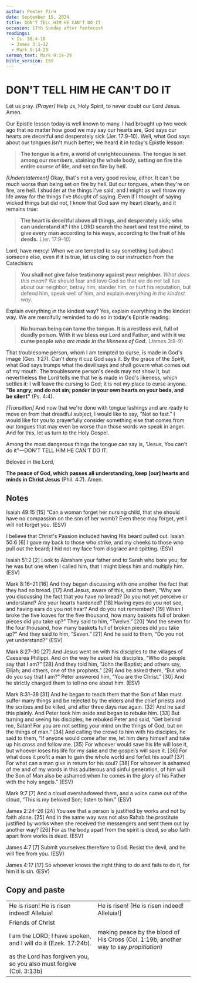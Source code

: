```yaml
---
author: Peeter Pirn
date: September 15, 2024
title: DON'T TELL HIM HE CAN'T DO IT
occasion: 17th Sunday after Pentecost
readings:
  - Is. 50:4-10
  - James 3:1-12
  - Mark 9:14-29
sermon_text: Mark 9:14-29
bible_version: ESV
---
```


# DON'T TELL HIM HE CAN'T DO IT
Let us pray. *\[Prayer]*  Help us, Holy Spirit, to never doubt our Lord Jesus. Amen.

Our Epistle lesson today is well known to many. I had brought up two week ago that no matter how good we may say our hearts are, God says our hearts are deceitful and desperately sick (Jer. 17:9–10). Well, what God says about our tongues isn't much better; we heard it in today's Epistle lesson:
> **The tongue is a fire, a world of unrighteousness. The tongue is set among our members, staining the whole body, setting on fire the entire course of life, and set on fire by hell.**

*\[Understatement]*  Okay, that's not a very good review, either. It can't be much worse than being set on fire by hell. But our tongues,
when they're on fire, are hell. I shudder at the things I've said,
and I might as well throw my life away for the things I've *thought* of saying. Even if I thought of saying wicked things but did not, I know that God saw my heart clearly, and it remains true:
> **The heart is deceitful above all things, and desperately sick; who can understand it? I the LORD search the heart and test the mind, to give every man according to his ways, according to the fruit of his deeds.**  (Jer. 17:9–10)

Lord, have mercy! When we are tempted to say something bad about someone else, even if it is true, let us cling to our instruction from the Catechism:
> **You shall not give false testimony against your neighbor.**  *What does this mean?*  We should fear and love God so that we do not tell lies about our neighbor, betray him, slander him, or hurt his reputation, but defend him, speak well of him, and explain everything *in the kindest way*.

Explain everything in the kindest way? Yes, explain everything in the kindest way. We are mercifully reminded to do so in today's Epistle reading:
> **No human being can tame the tongue. It is a restless evil, full of deadly poison. With it we bless our Lord and Father, and with it we curse people** ***who are made in the likeness of God*.**  (James 3:8–9)

That troublesome person, whom I am tempted to curse, is made in God's image (Gen. 1:27). Can't deny it cuz God says it. By the grace of the Spirit, what God says trumps what the devil says and shall govern what comes out of my mouth. The troublesome person's deeds may not show it, but nevertheless the Lord tells me that he is made in God's likeness, which settles it: I will leave the cursing to God; it is not my place to curse anyone. **"Be angry, and do not sin; ponder in your own hearts on your beds, and be silent"**  (Ps. 4:4).

*\[Transition]*  And now that we're done with tongue lashings and are ready to move on from that dreadful subject, I would like to say, "Not so fast." I would like for you to prayerfully consider something else that comes from our tongues that may even be worse than those words we speak in anger. And for this, let us turn to the Holy Gospel.



Among the most dangerous things the tongue can say is, "Jesus, You can't do it"—DON'T TELL HIM HE CAN'T DO IT.

Belovèd in the Lord,

**The peace of God, which passes all understanding, keep \[our] hearts and minds in Christ Jesus** (Phil. 4:7). Amen.

## Notes
Isaiah 49:15
\[15] “Can a woman forget her nursing child,
that she should have no compassion on the son of her womb?
Even these may forget,
yet I will not forget you. (ESV)

I believe that Christ's Passion included having His beard pulled out.
Isaiah 50:6
\[6] I gave my back to those who strike,
and my cheeks to those who pull out the beard;
I hid not my face
from disgrace and spitting. (ESV)

Isaiah 51:2
\[2] Look to Abraham your father
and to Sarah who bore you;
for he was but one when I called him,
that I might bless him and multiply him. (ESV)

Mark 8:16–21
\[16] And they began discussing with one another the fact that they had no bread. \[17] And Jesus, aware of this, said to them, “Why are you discussing the fact that you have no bread? Do you not yet perceive or understand? Are your hearts hardened? \[18] Having eyes do you not see, and having ears do you not hear? And do you not remember? \[19] When I broke the five loaves for the five thousand, how many baskets full of broken pieces did you take up?” They said to him, “Twelve.” \[20] “And the seven for the four thousand, how many baskets full of broken pieces did you take up?” And they said to him, “Seven.” \[21] And he said to them, “Do you not yet understand?” (ESV)

Mark 8:27–30
\[27] And Jesus went on with his disciples to the villages of Caesarea Philippi. And on the way he asked his disciples, “Who do people say that I am?” \[28] And they told him, “John the Baptist; and others say, Elijah; and others, one of the prophets.” \[29] And he asked them, “But who do you say that I am?” Peter answered him, “You are the Christ.” \[30] And he strictly charged them to tell no one about him. (ESV)

Mark 8:31–38
\[31] And he began to teach them that the Son of Man must suffer many things and be rejected by the elders and the chief priests and the scribes and be killed, and after three days rise again. \[32] And he said this plainly. And Peter took him aside and began to rebuke him. \[33] But turning and seeing his disciples, he rebuked Peter and said, “Get behind me, Satan! For you are not setting your mind on the things of God, but on the things of man.”
\[34] And calling the crowd to him with his disciples, he said to them, “If anyone would come after me, let him deny himself and take up his cross and follow me. \[35] For whoever would save his life will lose it, but whoever loses his life for my sake and the gospel’s will save it. \[36] For what does it profit a man to gain the whole world and forfeit his soul? \[37] For what can a man give in return for his soul? \[38] For whoever is ashamed of me and of my words in this adulterous and sinful generation, of him will the Son of Man also be ashamed when he comes in the glory of his Father with the holy angels.” (ESV)

Mark 9:7
\[7] And a cloud overshadowed them, and a voice came out of the cloud, “This is my beloved Son; listen to him.” (ESV)

James 2:24–26
\[24] You see that a person is justified by works and not by faith alone. \[25] And in the same way was not also Rahab the prostitute justified by works when she received the messengers and sent them out by another way? \[26] For as the body apart from the spirit is dead, so also faith apart from works is dead. (ESV)

James 4:7
\[7] Submit yourselves therefore to God. Resist the devil, and he will flee from you. (ESV)

James 4:17
\[17] So whoever knows the right thing to do and fails to do it, for him it is sin. (ESV)
## Copy and paste
|                                                                     |                                                                                        |
| ------------------------------------------------------------------- | -------------------------------------------------------------------------------------- |
| He is risen! He is risen indeed! Alleluia!                          | He is risen! \[He is risen indeed! Alleluia!]                                          |
| Friends of Christ                                                   |                                                                                        |
| I am the LORD; I have spoken, and I will do it (Ezek. 17:24b).      | making peace by the blood of His Cross (Col. 1:19b; another way to say *propitiation*) |
| as the Lord has forgiven you, so you also must forgive (Col. 3:13b) |                                                                                        |